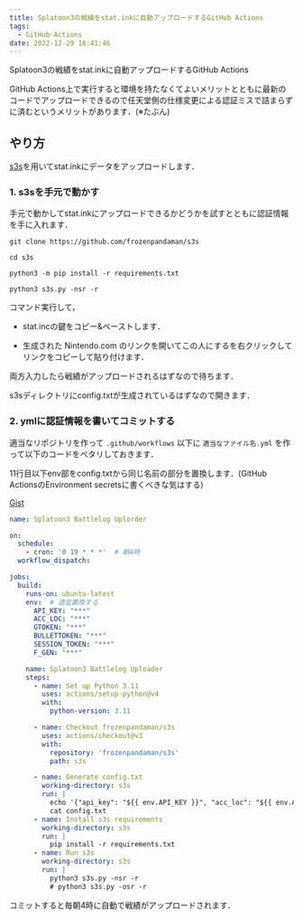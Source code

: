 ```yaml
---
title: Splatoon3の戦績をstat.inkに自動アップロードするGitHub Actions
tags:
  - GitHub-Actions
date: 2022-12-29 16:41:46
---
```


Splatoon3の戦績をstat.inkに自動アップロードするGitHub Actions

<!-- more -->

GitHub Actions上で実行すると環境を持たなくてよいメリットとともに最新のコードでアップロードできるので任天堂側の仕様変更による認証ミスで詰まらずに済むというメリットがあります．(※たぶん)

## やり方

[s3s](https://github.com/frozenpandaman/s3s)を用いてstat.inkにデータをアップロードします．

### 1. s3sを手元で動かす

手元で動かしてstat.inkにアップロードできるかどうかを試すとともに認証情報を手に入れます．

`git clone https://github.com/frozenpandaman/s3s`

`cd s3s`

`python3 -m pip install -r requirements.txt`

`python3 s3s.py -nsr -r`

コマンド実行して，

* stat.incの鍵をコピー&ペーストします．

* 生成された Nintendo.com のリンクを開いてこの人にするを右クリックしてリンクをコピーして貼り付けます．

両方入力したら戦績がアップロードされるはずなので待ちます．

s3sディレクトリにconfig.txtが生成されているはずなので開きます．


### 2. ymlに認証情報を書いてコミットする

適当なリポジトリを作って `.github/workflows` 以下に `適当なファイル名.yml` を作って以下のコードをペタリしておきます．

11行目以下env部をconfig.txtから同じ名前の部分を置換します．(GitHub ActionsのEnvironment secretsに書くべきな気はする) 

[Gist](https://gist.github.com/unyacat/6a44967b49ac239f32483506f16d8e27)

```yaml
name: Splatoon3 Battlelog Uplorder

on:
  schedule:
    - cron: '0 19 * * *'  # 朝4時
  workflow_dispatch:

jobs:
  build:
    runs-on: ubuntu-latest
    env:  # 適宜置換する
      API_KEY: "***"
      ACC_LOC: "***"
      GTOKEN: "***"
      BULLETTOKEN: "***"
      SESSION_TOKEN: "***"
      F_GEN: "***"

    name: Splatoon3 Battlelog Uploader
    steps:
      - name: Set up Python 3.11
        uses: actions/setup-python@v4
        with:
          python-version: 3.11

      - name: Checkout frozenpandaman/s3s
        uses: actions/checkout@v3
        with:
          repository: 'frozenpandaman/s3s'
          path: s3s

      - name: Generate config.txt
        working-directory: s3s
        run: |
          echo '{"api_key": "${{ env.API_KEY }}", "acc_loc": "${{ env.ACC_LOC }}", "gtoken": "${{ env.GTOKEN }}", "bullettoken": "${{ env.BULLETTOKEN }}", "session_token": "${{ env.SESSION_TOKEN }}", "f_gen": "${{ env.F_GEN }}" }' > config.txt
          cat config.txt
      - name: Install s3s requirements
        working-directory: s3s
        run: |
          pip install -r requirements.txt
      - name: Run s3s
        working-directory: s3s
        run: |
          python3 s3s.py -nsr -r
          # python3 s3s.py -osr -r
```

コミットすると毎朝4時に自動で戦績がアップロードされます．
